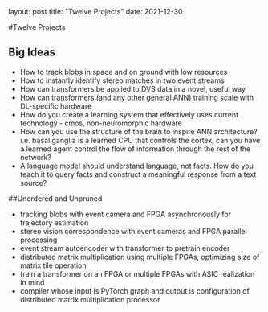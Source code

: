 layout: post
title: "Twelve Projects"
date: 2021-12-30



#Twelve Projects
## Big Ideas
- How to track blobs in space and on ground with low resources
- How to instantly identify stereo matches in two event streams
- How can transformers be applied to DVS data in a novel, useful way
- How can transformers (and any other general ANN) training scale with DL-specific hardware
- How do you create a learning system that effectively uses current technology - cmos, non-neuromorphic hardware
- How can you use the structure of the brain to inspire ANN architecture? i.e. basal ganglia is a learned CPU that controls the cortex, can you have a learned agent control the flow of information through the rest of the network?
- A language model should understand language, not facts. How do you teach it to query facts and construct a meaningful response from a text source?


##Unordered and Unpruned
- tracking blobs with event camera and FPGA asynchronously for trajectory estimation
- stereo vision correspondence with event cameras and FPGA parallel processing
- event stream autoencoder with transformer to pretrain encoder
- distributed matrix multiplication using multiple FPGAs, optimizing size of matrix tile operation
- train a transformer on an FPGA or multiple FPGAs with ASIC realization in mind
- compiler whose input is PyTorch graph and output is configuration of distributed matrix multiplication processor
